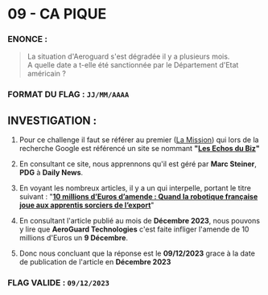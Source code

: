 # 09 - CA PIQUE

### ENONCE :

> La situation d'Aeroguard s'est dégradée il y a plusieurs mois.  
A quelle date a t-elle été sanctionnée par le Département d'Etat américain ? 

### FORMAT DU FLAG : `JJ/MM/AAAA`

## INVESTIGATION :

1. Pour ce challenge il faut se référer au premier ([La Mission](./../01_La_Mission/)) qui lors de la recherche Google est référencé un site se nommant **"[Les Echos du Biz](https://www.lesechosdubiz.world)"**

2. En consultant ce site, nous apprennons qu'il est géré par **Marc Steiner**, **PDG** à **Daily News**.

3. En voyant les nombreux articles, il y a un qui interpelle, portant le titre suivant : "**[10 millions d’Euros d’amende : Quand la robotique française joue aux apprentis sorciers de l’export](https://www.lesechosdubiz.world/10-millions-deuros-damende-quand-la-robotique-francaise-joue-aux-apprentis-sorciers-de-lexport/)**"

4. En consultant l'article publié au mois de **Décembre 2023**, nous pouvons y lire que **AeroGuard Technologies** c'est faite infliger l'amende de 10 millions d'Euros un **9 Décembre**.

5. Donc nous concluant que la réponse est le **09/12/2023** grace à la date de publication de l'article en **Décembre 2023**

### FLAG VALIDE : `09/12/2023`